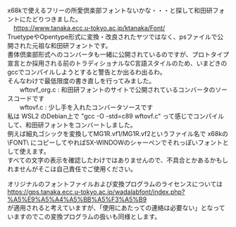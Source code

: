 x68kで使えるフリーの所愛倶楽部フォントないかな・・・と探して和田研フォントにたどりつきました。  
　https://www.tanaka.ecc.u-tokyo.ac.jp/ktanaka/Font/  
 TruetypeやOpentype形式に変換・改良されたヤツではなく、psファイルで公開された元祖な和田研フォントです。  
 書体倶楽部形式へのコンバータも一緒に公開されているのですが、プロトタイプ宣言とか採用される前のトラディショナルなC言語スタイルのため、いまどきのgccでコンパイルしようとすると警告とか出るわ出るわ。  
 そんなわけで最低限度の書き直しを行ってみました。  
　　wftovf_org.c : 和田研フォントのサイトで公開されているコンバータのソースコードです  
　　wftovf.c : 少し手を入れたコンバータソースです  
 私は WSL2 のDebian上で "gcc -O -std=c89 wftovf.c" って感じでコンパイルして、和田研フォントをコンバートしました。  
 例えば細丸ゴシックを変換してMG1R.vf1/MG1R.vf2というファイル名で x68kの \FONT\ にコピーしてやればSX-WINDOWのシャーペンでそれっぽいフォントとして使えます。  
 すべての文字の表示を確認したわけではありませんので、不具合とかあるかもしれませんがそこは自己責任でご使用ください。  
 
 オリジナルのフォントファイルおよび変換プログラムのライセンスについては  
 https://gps.tanaka.ecc.u-tokyo.ac.jp/wadalabfont/index.php?%A5%E9%A5%A4%A5%BB%A5%F3%A5%B9  
 が適用されると考えていますが、「使用にあたっての連絡は必要ない」となっていますのでこの変換プログラムの扱いも同様とします。  
 
